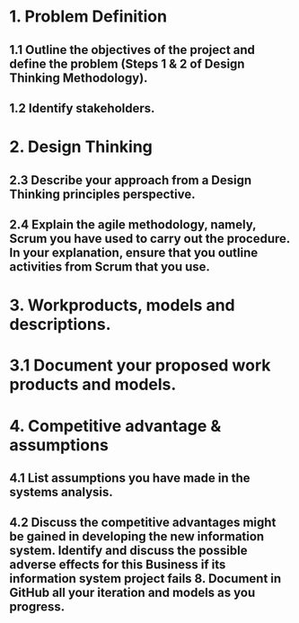 # 1. Problem Definition
## 1.1 Outline the objectives of the project and define the problem (Steps 1 & 2 of Design Thinking Methodology). 
## 1.2 Identify stakeholders.
# 2. Design Thinking
## 2.3 Describe your approach from a Design Thinking principles perspective. 
## 2.4 Explain the agile methodology, namely, Scrum you have used to carry out the procedure. In your explanation, ensure that you outline activities from Scrum that you use. 

# 3. Workproducts, models and descriptions.
# 3.1 Document your proposed work products and models.
# 4. Competitive advantage & assumptions

## 4.1 List assumptions you have made in the systems analysis. 
## 4.2 Discuss the competitive advantages might be gained in developing the new information system. Identify and discuss the possible adverse effects for this Business if its information system project fails 8. Document in GitHub all your iteration and models as you progress.



